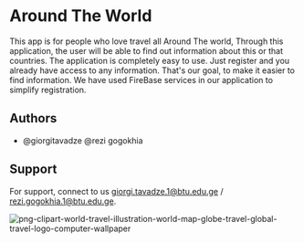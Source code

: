 
# Around The World
This app is for people who love travel all Around The world, Through this application, the user will be able to find out information about this or that countries.
The application is completely easy to use. Just register and you already have access to any information.
That's our goal, to make it easier to find information.
We have used FireBase services in our application to simplify registration.


## Authors

-  @giorgitavadze
                                     @rezi gogokhia



## Support

For support, connect to us  giorgi.tavadze.1@btu.edu.ge / rezi.gogokhia.1@btu.edu.ge.

![png-clipart-world-travel-illustration-world-map-globe-travel-global-travel-logo-computer-wallpaper](https://user-images.githubusercontent.com/117215110/213155738-9a6c8aaf-9c10-4642-9d2b-57f3e26ff541.png)
